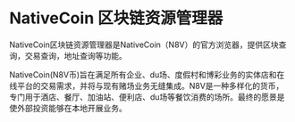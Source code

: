 # 

# NativeCoin 区块链资源管理器

NativeCoin区块链资源管理器是NativeCoin（N8V）的官方浏览器，提供区块查询，交易查询，地址查询等功能。

NativeCoin(N8V币)旨在满足所有企业、du场、度假村和博彩业务的实体店和在线平台的交易需求，并将与现有赌场业务无缝集成。N8V是一种多样化的货币，专门用于酒店、餐厅、加油站、便利店、du场等餐饮消费的场所。最终的愿景是使外部投资能够在本地开展业务。



